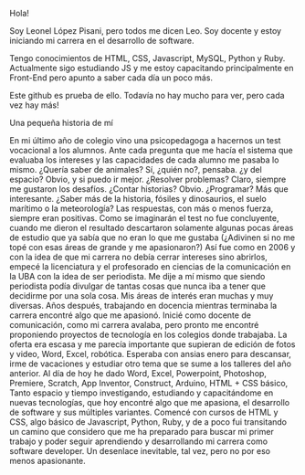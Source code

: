
Hola! 

Soy Leonel López Pisani, pero todos me dicen Leo.
Soy docente y estoy iniciando mi carrera en el desarrollo de software.

Tengo conocimientos de HTML, CSS, Javascript, MySQL, Python y Ruby. Actualmente sigo estudiando JS y me estoy capacitando principalmente en Front-End pero apunto a saber cada día un poco más.

Este github es prueba de ello. Todavía no hay mucho para ver, pero cada vez hay más!


Una pequeña historia de mí

En mi último año de colegio vino una psicopedagoga a hacernos un test vocacional a los alumnos. Ante cada pregunta que me hacía el sistema que evaluaba los intereses y las capacidades de cada alumno me pasaba lo mismo.
¿Quería saber de animales? Sí, ¿quién no?, pensaba. ¿y del espacio? Obvio, y si puedo ir mejor. ¿Resolver problemas? Claro, siempre me gustaron los desafíos. ¿Contar historias? Obvio. ¿Programar? Más que interesante. ¿Saber más de la historia, fósiles y dinosaurios, el suelo marítimo o la meteorología? Las respuestas, con más o menos fuerza, siempre eran positivas.
Como se imaginarán el test no fue concluyente, cuando me dieron el resultado descartaron solamente algunas pocas áreas de estudio que ya sabía que no eran lo que me gustaba (¿Adivinen si no me topé con esas áreas de grande y me apasionaron?)
Así fue como en 2006 y con la idea de que mi carrera no debía cerrar intereses sino abrirlos, empecé la licenciatura y el profesorado en ciencias de la comunicación en la UBA con la idea de ser periodista. Me dije a mí mismo que siendo periodista podía divulgar de tantas cosas que nunca iba a tener que decidirme por una sola cosa. Mis áreas de interés eran muchas y muy diversas.
Años después, trabajando en docencia mientras terminaba la carrera encontré algo que me apasionó. Inicié como docente de comunicación, como mi carrera avalaba, pero pronto me encontré proponiendo proyectos de tecnología en los colegios donde trabajaba. La oferta era escasa y me parecía importante que supieran de edición de fotos y video, Word, Excel, robótica. Esperaba con ansias enero para descansar, irme de vacaciones y estudiar otro tema que se sume a los talleres del año anterior.
Al día de hoy he dado Word, Excel, Powerpoint, Photoshop, Premiere, Scratch, App Inventor, Construct, Arduino, HTML + CSS básico, 
Tanto espacio y tiempo investigando, estudiando y capacitándome en nuevas tecnologías, que hoy encontré algo que me apasiona, el desarrollo de software y sus múltiples variantes.
Comencé con cursos de HTML y CSS, algo básico de Javascript, Python, Ruby, y de a poco fui transitando un camino que considero que me ha preparado para buscar mi primer trabajo y poder seguir aprendiendo y desarrollando mi carrera como software developer.
Un desenlace inevitable, tal vez, pero no por eso menos apasionante.
